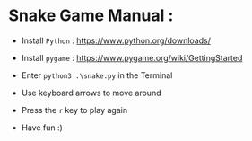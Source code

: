 # Snake Game Manual :

- Install ``Python`` : https://www.python.org/downloads/

- Install ``pygame`` : https://www.pygame.org/wiki/GettingStarted 

- Enter ``python3 .\snake.py`` in the Terminal

- Use keyboard arrows to move around

- Press the ``r`` key to play again 

- Have fun :)

